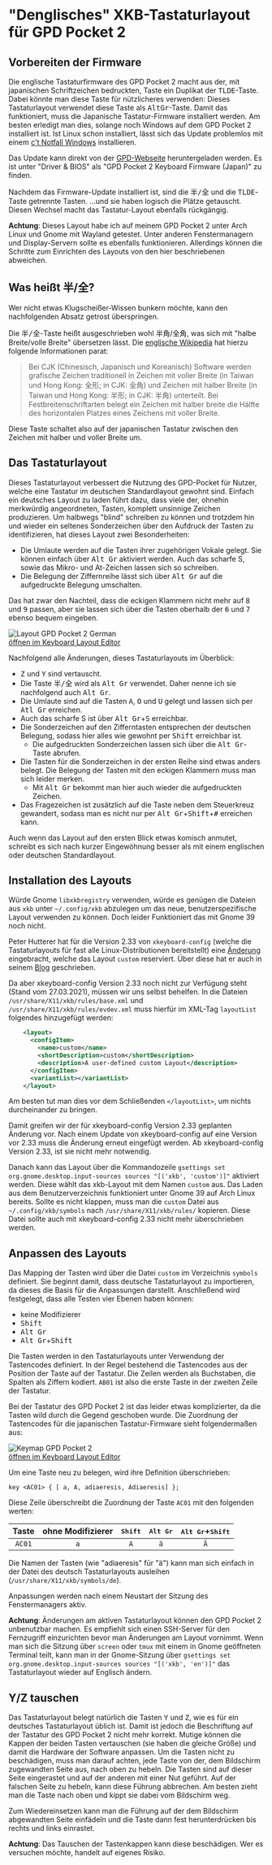 # "Denglisches" XKB-Tastaturlayout für GPD Pocket 2

## Vorbereiten der Firmware

Die englische Tastaturfirmware des GPD Pocket 2 macht aus der, mit japanischen Schriftzeichen bedruckten, Taste ein Duplikat der <kbd>TLDE</kbd>-Taste. Dabei könnte man diese Taste für nützlicheres verwenden: Dieses Tastaturlayout verwendet diese Taste als <kbd>AltGr</kbd>-Taste. Damit das funktioniert, muss die Japanische Tastatur-Firmware installiert werden. Am besten erledigt man dies, solange noch Windows auf dem GPD Pocket 2 installiert ist. Ist Linux schon installiert, lässt sich das Update problemlos mit einem [c't Notfall Windows](https://www.heise.de/ct/artikel/c-t-Notfall-Windows-2021-4954598.html) installieren.

Das Update kann direkt von der [GPD-Webseite](https://www.gpd.hk/gpdp2firmware) heruntergeladen werden. Es ist unter "Driver & BIOS" als "GPD Pocket 2 Keyboard Firmware (Japan)" zu finden.

Nachdem das Firmware-Update installiert ist, sind die <kbd>半/全</kbd> und die <kbd>TLDE</kbd>-Taste getrennte Tasten. ...und sie haben logisch die Plätze getauscht. Diesen Wechsel macht das Tastatur-Layout ebenfalls rückgängig.

**Achtung**: Dieses Layout habe ich auf meinem GPD Pocket 2 unter Arch Linux und Gnome mit Wayland getestet. Unter anderen Fenstermanagern und Display-Servern sollte es ebenfalls funktionieren. Allerdings können die Schritte zum Einrichten des Layouts von den hier beschriebenen abweichen.

## Was heißt 半/全?

Wer nicht etwas Klugscheißer-Wissen bunkern möchte, kann den nachfolgenden Absatz getrost überspringen.

Die <kbd>半/全</kbd>-Taste heißt ausgeschrieben wohl 半角/全角, was sich mit "halbe Breite/volle Breite" übersetzen lässt. Die [englische Wikipedia](https://en.wikipedia.org/wiki/Halfwidth_and_fullwidth_forms) hat hierzu folgende Informationen parat:

> Bei CJK (Chinesisch, Japanisch und Koreanisch) Software werden grafische Zeichen traditionell in Zeichen mit voller Breite (in Taiwan und Hong Kong: 全形; in CJK: 全角) und Zeichen mit halber Breite (in Taiwan und Hong Kong: 半形; in CJK: 半角) unterteilt. Bei Festbreitenschriftarten belegt ein Zeichen mit halber breite die Hälfte des horizontalen Platzes eines Zeichens mit voller Breite.

Diese Taste schaltet also auf der japanischen Tastatur zwischen den Zeichen mit halber und voller Breite um.

## Das Tastaturlayout

Dieses Tastaturlayout verbessert die Nutzung des GPD-Pocket für Nutzer, welche eine Tastatur im deutschen Standardlayout gewohnt sind. Einfach ein deutsches Layout zu laden führt dazu, dass viele der, ohnehin merkwürdig angeordneten, Tasten, komplett unsinnige Zeichen produzieren. Um halbwegs "blind" schreiben zu können und trotzdem hin und wieder ein seltenes Sonderzeichen über den Aufdruck der Tasten zu identifizieren, hat dieses Layout zwei Besonderheiten:

- Die Umlaute werden auf die Tasten ihrer zugehörigen Vokale gelegt. Sie können einfach über <kbd>Alt Gr</kbd> aktiviert werden. Auch das scharfe S, sowie das Mikro- und At-Zeichen lassen sich so schreiben.
- Die Belegung der Ziffernreihe lässt sich über <kbd>Alt Gr</kbd> auf die aufgedruckte Belegung umschalten.

Das hat zwar den Nachteil, dass die eckigen Klammern nicht mehr auf <kbd>8</kbd> und <kbd>9</kbd> passen, aber sie lassen sich über die Tasten oberhalb der <kbd>6</kbd> und <kbd>7</kbd> ebenso bequem eingeben.

![Layout GPD Pocket 2 German](doc/keyboard-layout.png)<br>
[öffnen im Keyboard Layout Editor](http://www.keyboard-layout-editor.com/##@_background_name=Aluminium%20brushed&style=background-image%2F:%20url('%2F%2Fbg%2F%2Fmetal%2F%2Faluminum%2F_texture1642.jpg')%2F%3B%3B%3B&@_y:0.2&c=%232d3238&t=%23ffffff&p=CHICKLET&a:7&h:0.8%3B&=Esc&_t=%23073ff%0A%23ffffff&a:5&h:0.8%3B&=Ins%0ATab&_t=%23cc3030&a:7&h:0.8%3B&=AltGr&_t=%2330cc30&h:0.8%3B&=CapsL&_t=%23cc3030%0A%0A%0A%0A%0A%0A%0A%0A%23ffffff%0A%0A%23ffffff&a:4&h:0.8%3B&=~%0A%60%0A%0A%0A%0A%0A%0A%0A~%0A%0A%C2%B0&_h:0.8%3B&=%7B%0A%5B%0A%0A%0A%0A%0A%0A%0A%60%0A%0A%C2%B4&_h:0.8%3B&=%7D%0A%5D%0A%0A%0A%0A%0A%0A%0A'%0A%0A%23&_h:0.8%3B&=%7C%0A%5C%0A%0A%0A%0A%0A%0A%0A%7C%0A%0A%5C&_t=%23cc3030%0A%0A%0A%0A%0A%0A%0A%230073ff%0A%23ffffff%0A%0A%23ffffff&fa@:0&:0&:0&:0&:0&:0&:0&:1%3B&h:0.8%3B&=%0A%0A%0A%0A%0A%0A%0AF11%0A%2F_%0A%0A-&_h:0.8%3B&=+%0A%2F=%0A%0A%0A%0A%0A%0AF12%0A*%0A%0A+&_t=%23ffffff&a:7&h:0.8%3B&=Del%3B&@_y:-0.19999999999999996&t=%23cc3030%0A%0A%0A%0A%0A%0A%0A%230073ff%0A%23ffffff%0A%23ffffff&a:4%3B&=%C2%B0%0A%5E%0A%0A%0A%0A%0A%0AF1%0A!%0A1&=%0A%2F@%0A%0A%0A%0A%0A%0AF2%0A%22%0A2&=%0A%23%0A%0A%0A%0A%0A%0AF3%0A%C2%A7%0A3&=%0A$%0A%0A%0A%0A%0A%0AF4%0A$%0A4&=%0A%25%0A%0A%0A%0A%0A%0AF5%0A%25%0A5&=%0A%5E%0A%0A%0A%0A%0A%0AF6%0A%2F&%0A6&=%0A%2F&%0A%0A%0A%0A%0A%0AF7%0A%2F%2F%0A7&=%0A*%0A%0A%0A%0A%0A%0AF8%0A(%0A8&=%0A(%0A%0A%0A%0A%0A%0AF9%0A)%0A9&=%0A)%0A%0A%0A%0A%0A%0AF10%0A%2F=%0A0&_t=%23ffffff&a:7%3B&=%F0%9F%A0%94%3B&@_t=%23cc3030%0A%0A%0A%0A%0A%0A%0A%0A%0A%23ffffff&a:4%3B&=%0A%2F@%0A%0A%0A%0A%0A%0A%0A%0AQ&_x:0.02499999999999991&t=%23ffffff&a:7%3B&=W&_x:0.02499999999999991&t=%23cc3030%0A%0A%0A%0A%0A%0A%0A%0A%0A%23ffffff&a:4%3B&=%0A%E2%82%AC%0A%0A%0A%0A%0A%0A%0A%0AE&_x:0.02499999999999991&t=%23ffffff&a:7%3B&=R&_x:0.025000000000000355%3B&=T&_x:0.025000000000000355%3B&=Z&_x:0.025000000000000355&t=%23cc3030%0A%0A%0A%0A%0A%0A%0A%0A%0A%23ffffff&a:4%3B&=%C3%9C%0A%C3%BC%0A%0A%0A%0A%0A%0A%0A%0AU&_x:0.025000000000000355&t=%23ffffff&a:7%3B&=I&_x:0.025000000000000355&t=%23cc3030%0A%0A%0A%0A%0A%0A%0A%0A%0A%23ffffff&a:4%3B&=%C3%96%0A%C3%B6%0A%0A%0A%0A%0A%0A%0A%0AO&_x:0.025000000000000355&t=%23ffffff&a:7%3B&=P&_x:0.025000000000000355&t=%23cc3030%0A%0A%0A%0A%0A%0A%0A%0A%23ffffff%0A%23ffffff&a:4&w:0.75%3B&=%3F%0A%2F%2F%0A%0A%0A%0A%0A%0A%0A'%0A%23%3B&@_t=%23cc3030%0A%0A%0A%0A%0A%0A%0A%0A%0A%23ffffff&w:1.25%3B&=%C3%84%0A%C3%A4%0A%0A%0A%0A%0A%0A%0A%0AA&_x:0.08299999999999996%3B&=%0A%C3%9F%0A%0A%0A%0A%0A%0A%0A%0AS&_x:0.08400000000000007&t=%23ffffff&a:7%3B&=D&_x:0.08300000000000018%3B&=F&_x:0.08300000000000018%3B&=G&_x:0.08399999999999963%3B&=H&_x:0.08300000000000018%3B&=J&_x:0.08999999999999986%3B&=K&_x:0.07699999999999996%3B&=L&_x:0.08300000000000018&a:5%3B&=%0AEnter%0A%0A%0A%0A%0A%E2%86%B5%3B&@_a:7%3B&=Shift&=Y&=X&=C&=V&=B&=N&_t=%23cc3030%0A%0A%0A%0A%0A%0A%0A%0A%0A%23ffffff&a:4%3B&=%0A%C2%B5%0A%0A%0A%0A%0A%0A%0A%0AM&_t=%23cc3030%0A%0A%0A%0A%0A%0A%0A%0A%23ffffff%0A%23ffffff%3B&=%0A%3C%0A%0A%0A%0A%0A%0A%0A%2F:%0A,&_t=%230073ff&a:5&fa@:2%3B%3B&=PgUp%0A%0A%0A%0A%0A%0A%E2%96%B2&_t=%23cc3030%0A%0A%0A%0A%0A%0A%0A%0A%23ffffff%0A%23ffffff&a:4&fa@:2&:0&:0&:0&:0&:0&:0&:0&:2%3B%3B&=%0A%3E%0A%0A%0A%0A%0A%0A%0A%2F:%0A.%3B&@_t=%23ffffff&a:7&f:3%3B&=Ctl&_t=%230073ff&f:3%3B&=Fn&_t=%23ffffff&f:3%3B&=%E2%8A%9E&_f:3%3B&=Alt&_w:2%3B&=&_a:5&f:3%3B&=%2F:%0A%2F%3B&_t=%23cc3030%0A%0A%0A%0A%0A%0A%0A%0A%23ffffff%0A%0A%23ffffff&a:4&f:3%3B&=%0A%3F%0A%0A%0A%0A%0A%0A%0A%22%0A%0A'&_t=%230073ff&a:5&f:3%3B&=Home%0A%0A%0A%0A%0A%0A%F0%9F%9E%80&_f:3%3B&=PgDn%0A%0A%0A%0A%0A%0A%E2%96%BC&_f:3%3B&=End%0A%0A%0A%0A%0A%0A%F0%9F%9E%82)

Nachfolgend alle Änderungen, dieses Tastaturlayouts im Überblick:

- <kbd>Z</kbd> und <kbd>Y</kbd> sind vertauscht.
- Die Taste <kbd>半/全</kbd> wird als <kbd>Alt Gr</kbd> verwendet. Daher nenne ich sie nachfolgend auch <kbd>Alt Gr</kbd>.
- Die Umlaute sind auf die Tasten <kbd>A</kbd>, <kbd>O</kbd> und <kbd>U</kbd> gelegt und lassen sich per <kbd>Atl Gr</kbd> erreichen.
- Auch das scharfe S ist über <kbd>Alt Gr</kbd>+<kbd>S</kbd> erreichbar.
- Die Sonderzeichen auf den Zifferntasten entsprechen der deutschen Belegung, sodass hier alles wie gewohnt per <kbd>Shift</kbd> erreichbar ist.
  - Die aufgedruckten Sonderzeichen lassen sich über die <kbd>Alt Gr</kbd>-Taste abrufen.
- Die Tasten für die Sonderzeichen in der ersten Reihe sind etwas anders belegt. Die Belegung der Tasten mit den eckigen Klammern muss man sich leider merken.
  - Mit <kbd>Alt Gr</kbd> bekommt man hier auch wieder die aufgedruckten Zeichen.
- Das Fragezeichen ist zusätzlich auf die Taste neben dem Steuerkreuz gewandert, sodass man es nicht nur per <kbd>Alt Gr</kbd>+<kbd>Shift</kbd>+<kbd>#</kbd> erreichen kann.

Auch wenn das Layout auf den ersten Blick etwas komisch anmutet, schreibt es sich nach kurzer Eingewöhnung besser als mit einem englischen oder deutschen Standardlayout.

## Installation des Layouts

Würde Gnome `libxkbregistry` verwenden, würde es genügen die Dateien aus `xkb` unter `~/.config/xkb` abzulegen um das neue, benutzerspezifische Layout verwenden zu können. Doch leider Funktioniert das mit Gnome 39 noch nicht.

Peter Hutterer hat für die Version 2.33 von `xkeyboard-config` (welche die Tastaturlayouts für fast alle Linux-Distributionen bereitstellt) eine [Änderung](https://gitlab.freedesktop.org/xkeyboard-config/xkeyboard-config/-/merge_requests/189/) eingebracht, welche das Layout `custom` reserviert. Über diese hat er auch in seinem [Blog](http://who-t.blogspot.com/2021/02/a-pre-supplied-custom-keyboard-layout.html) geschrieben.

Da aber xkeyboard-config Version 2.33 noch nicht zur Verfügung steht (Stand vom 27.03.2021), müssen wir uns selbst behelfen. In die Dateien `/usr/share/X11/xkb/rules/base.xml` und `/usr/share/X11/xkb/rules/evdev.xml` muss hierfür im XML-Tag `layoutList` folgendes hinzugefügt werden:

```xml
    <layout>
      <configItem>
        <name>custom</name>
        <shortDescription>custom</shortDescription>
        <description>A user-defined custom Layout</description>
      </configItem>
      <variantList></variantList>
    </layout>
```

Am besten tut man dies vor dem Schließenden `</layoutList>`, um nichts durcheinander zu bringen.

Damit greifen wir der für xkeyboard-config Version 2.33 geplanten Änderung vor. Nach einem Update von xkeyboard-config auf eine Version vor 2.33 muss die Änderung erneut eingefügt werden. Ab xkeyboard-config Version 2.33, ist sie nicht mehr notwendig.

Danach kann das Layout über die Kommandozeile `gsettings set org.gnome.desktop.input-sources sources "[('xkb', 'custom')]"` aktiviert werden. Diese wählt das xkb-Layout mit dem Namen `custom` aus. Das Laden aus dem Benutzerverzeichnis funktioniert unter Gnome 39 auf Arch Linux bereits. Sollte es nicht klappen, muss man die `custom` Datei aus `~/.config/xkb/symbols` nach `/usr/share/X11/xkb/rules/` kopieren. Diese Datei sollte auch mit xkeyboard-config 2.33 nicht mehr überschrieben werden.

## Anpassen des Layouts

Das Mapping der Tasten wird über die Datei `custom` im Verzeichnis `symbols` definiert. Sie beginnt damit, dass deutsche Tastaturlayout zu importieren, da dieses die Basis für die Anpassungen darstellt. Anschließend wird festgelegt, dass alle Testen vier Ebenen haben können:

- keine Modifizierer
- <kbd>Shift</kbd>
- <kbd>Alt Gr</kbd>
- <kbd>Alt Gr</kbd>+<kbd>Shift</kbd>

Die Tasten werden in den Tastaturlayouts unter Verwendung der Tastencodes definiert. In der Regel bestehend die Tastencodes aus der Position der Taste auf der Tastatur. Die Zeilen werden als Buchstaben, die Spalten als Ziffern kodiert. `AB01` ist also die erste Taste in der zweiten Zeile der Tastatur.

Bei der Tastatur des GPD Pocket 2 ist das leider etwas komplizierter, da die Tasten wild durch die Gegend geschoben wurde. Die Zuordnung der Tastencodes für die japanischen Tastatur-Firmware sieht folgendermaßen aus:

![Keymap GPD Pocket 2](doc/keymap.png)<br>
[öffnen im Keyboard Layout Editor](http://www.keyboard-layout-editor.com/##@_background_name=Aluminium%20brushed&style=background-image%2F:%20url('%2F%2Fbg%2F%2Fmetal%2F%2Faluminum%2F_texture1642.jpg')%2F%3B%3B%3B&@_y:0.2&c=%232d3238&t=%23ffffff&p=CHICKLET&a:7&h:0.8%3B&=ESC&_t=%23228aba%0A%23ffffff&a:5&h:0.8%3B&=INS%0ATAB&_t=%23ffffff&a:7&h:0.8%3B&=TLDE&_t=%23228aba%0A%23ffffff&a:5&h:0.8%3B&=PRSC%0ACAPS&_t=%23ffffff&a:7&h:0.8%3B&=AE13&_h:0.8%3B&=AD11&_a:5&h:0.8%3B&=%0A%C2%B4%0A%0A%0A%0A%0AAD12&_a:7&h:0.8%3B&=AC12&_t=%23228aba%0A%23ffffff&a:5&h:0.8%3B&=FK11%0AAE11&_h:0.8%3B&=FK12%0AAE12&_t=%23ffffff&a:7&h:0.8%3B&=DELE%3B&@_y:-0.19999999999999996&t=%23228aba%0A%23ffffff&a:5%3B&=FK01%0AAE01&=FK02%0AAE02&=FK03%0AAE03&=FK04%0AAE04&=FK05%0AAE05&=FK06%0AAE06&=FK07%0AAE07&=FK08%0AAE08&=FK09%0AAE09&=FK10%0AAE10&_t=%23ffffff&a:7%3B&=BKSP%3B&@=AD01&_x:0.02499999999999991%3B&=AD02&_x:0.02499999999999991%3B&=AD03&_x:0.02499999999999991%3B&=AD04&_x:0.025000000000000355%3B&=AD05&_x:0.025000000000000355%3B&=AD06&_x:0.025000000000000355%3B&=AD07&_x:0.025000000000000355%3B&=AD08&_x:0.025000000000000355%3B&=AD09&_x:0.025000000000000355%3B&=AD10&_x:0.025000000000000355&w:0.75%3B&=AB10%3B&@_w:1.25%3B&=AC01&_x:0.08299999999999996%3B&=AC02&_x:0.08400000000000007%3B&=AC03&_x:0.08300000000000018%3B&=AC04&_x:0.08300000000000018%3B&=AC05&_x:0.08399999999999963%3B&=AC06&_x:0.08300000000000018%3B&=AC07&_x:0.08999999999999986%3B&=AC08&_x:0.07699999999999996%3B&=AC09&_x:0.08300000000000018%3B&=RTRN%3B&@=LFSH&=AB01&=AB02&=AB03&=AB04&=AB05&=AB06&=AB07&=AB08&_t=%23228aba%0A%23ffffff&a:5%3B&=PGUP%0AUP&_t=%23ffffff&a:7%3B&=AB09%3B&@=LCTL&=&=LWIN&=LALT&_w:2%3B&=SPCE&=AC10&=AC11&_t=%23228aba%0A%23ffffff&a:5%3B&=HOME%0ALEFT&=PGDN%0ADOWN&=END%0ARIGHT)

Um eine Taste neu zu belegen, wird ihre Definition überschrieben:

```text
key <AC01> { [ a, A, adiaeresis, Adiaeresis] };
```

Diese Zeile überschreibt die Zuordnung der Taste `AC01` mit den folgenden werten:

| Taste  | ohne Modifizierer | <kbd>Shift</kbd> | <kbd>Alt Gr</kbd> | <kbd>Alt Gr</kbd>+<kbd>Shift</kbd> |
|:------:|:-----------------:|:----------------:|:-----------------:|:----------------------:|
| `AC01` | `a` | `A` | `ä` | `Ä` |

Die Namen der Tasten (wie "adiaeresis" für "ä") kann man sich einfach in der Datei des deutsch Tastaturlayouts ausleihen (`/usr/share/X11/xkb/symbols/de`).

Anpassungen werden nach einem Neustart der Sitzung des Fenstermanagers aktiv.

**Achtung**: Änderungen am aktiven Tastaturlayout können den GPD Pocket 2 unbenutzbar machen. Es empfiehlt sich einen SSH-Server für den Fernzugriff einzurichten bevor man Änderungen am Layout vornimmt. Wenn man sich die Sitzung über `screen` oder `tmux` mit einem in Gnome geöffneten Terminal teilt, kann man in der Gnome-Sitzung über `gsettings set org.gnome.desktop.input-sources sources "[('xkb', 'en')]"` das Tastaturlayout wieder auf Englisch ändern.

## Y/Z tauschen

Das Tastaturlayout belegt natürlich die Tasten <kbd>Y</kbd> und <kbd>Z</kbd>, wie es für ein deutsches Tastaturlayout üblich ist. Damit ist jedoch die Beschriftung auf der Tastatur des GPD Pocket 2 nicht mehr korrekt. Mutige können die Kappen der beiden Tasten vertauschen (sie haben die gleiche Größe) und damit die Hardware der Software anpassen. Um die Tasten nicht zu beschädigen, muss man darauf achten, jede Taste von der, dem Bildschirm zugewandten Seite aus, nach oben zu hebeln. Die Tasten sind auf dieser Seite eingerastet und auf der anderen mit einer Nut geführt. Auf der falschen Seite zu hebeln, kann diese Führung abbrechen. Am besten zieht man die Taste nach oben und kippt sie dabei vom Bildschirm weg.

Zum Wiedereinsetzen kann man die Führung auf der dem Bildschirm abgewandten Seite einfädeln und die Taste dann fest herunterdrücken bis rechts und links einrastet.

**Achtung**: Das Tauschen der Tastenkappen kann diese beschädigen. Wer es versuchen möchte, handelt auf eigenes Risiko.
